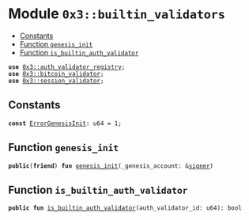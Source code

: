 
<a name="0x3_builtin_validators"></a>

# Module `0x3::builtin_validators`



-  [Constants](#@Constants_0)
-  [Function `genesis_init`](#0x3_builtin_validators_genesis_init)
-  [Function `is_builtin_auth_validator`](#0x3_builtin_validators_is_builtin_auth_validator)


<pre><code><b>use</b> <a href="auth_validator_registry.md#0x3_auth_validator_registry">0x3::auth_validator_registry</a>;
<b>use</b> <a href="bitcoin_validator.md#0x3_bitcoin_validator">0x3::bitcoin_validator</a>;
<b>use</b> <a href="session_validator.md#0x3_session_validator">0x3::session_validator</a>;
</code></pre>



<a name="@Constants_0"></a>

## Constants


<a name="0x3_builtin_validators_ErrorGenesisInit"></a>



<pre><code><b>const</b> <a href="builtin_validators.md#0x3_builtin_validators_ErrorGenesisInit">ErrorGenesisInit</a>: u64 = 1;
</code></pre>



<a name="0x3_builtin_validators_genesis_init"></a>

## Function `genesis_init`



<pre><code><b>public</b>(<b>friend</b>) <b>fun</b> <a href="builtin_validators.md#0x3_builtin_validators_genesis_init">genesis_init</a>(_genesis_account: &<a href="">signer</a>)
</code></pre>



<a name="0x3_builtin_validators_is_builtin_auth_validator"></a>

## Function `is_builtin_auth_validator`



<pre><code><b>public</b> <b>fun</b> <a href="builtin_validators.md#0x3_builtin_validators_is_builtin_auth_validator">is_builtin_auth_validator</a>(auth_validator_id: u64): bool
</code></pre>
